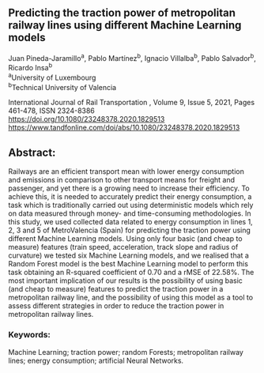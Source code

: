 ## Predicting the traction power of metropolitan railway lines using different Machine Learning models
Juan Pineda-Jaramillo<sup>a</sup>, Pablo Martínez<sup>b</sup>, Ignacio Villalba<sup>b</sup>, Pablo Salvador<sup>b</sup>, Ricardo Insa<sup>b</sup> \
<sup>a</sup>University of Luxembourg \
<sup>b</sup>Technical University of Valencia

International Journal of Rail Transportation , Volume 9, Issue 5, 2021, Pages 461-478, ISSN 2324-8386 \
https://doi.org/10.1080/23248378.2020.1829513 \
https://www.tandfonline.com/doi/abs/10.1080/23248378.2020.1829513



## Abstract: 
Railways are an efficient transport mean with lower energy consumption and emissions in comparison to other transport means for freight and passenger, and yet there is a growing need to increase their efficiency. To achieve this, it is needed to accurately predict their energy consumption, a task which is traditionally carried out using deterministic models which rely on data measured through money- and time-consuming methodologies. In this study, we used collected data related to energy consumption in lines 1, 2, 3 and 5 of MetroValencia (Spain) for predicting the traction power using different Machine Learning models. Using only four basic (and cheap to measure) features (train speed, acceleration, track slope and radius of curvature) we tested six Machine Learning models, and we realised that a Random Forest model is the best Machine Learning model to perform this task obtaining an R-squared coefficient of 0.70 and a rMSE of 22.58%. The most important implication of our results is the possibility of using basic (and cheap to measure) features to predict the traction power in a metropolitan railway line, and the possibility of using this model as a tool to assess different strategies in order to reduce the traction power in metropolitan railway lines.

### Keywords: 
Machine Learning; traction power; random Forests; metropolitan railway lines; energy consumption; artificial Neural Networks.
